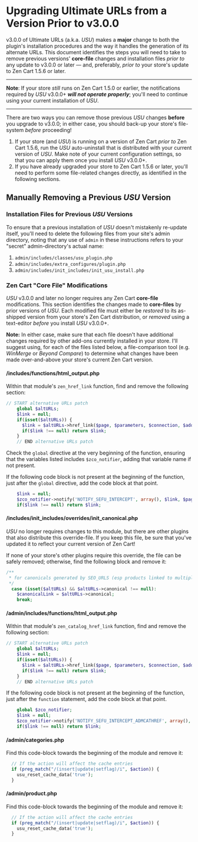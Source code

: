 # Upgrading Ultimate URLs from a Version Prior to v3.0.0

v3.0.0 of Ultimate URLs (a.k.a. _USU_) makes a **major** change to both the plugin's installation procedures and the way it handles the generation of its alternate URLs.  This document identifies the steps you will need to take to remove previous versions' **core-file** changes and installation files _prior to_ any update to v3.0.0 or later &mdash; and, preferably, _prior to_ your store's update to Zen Cart 1.5.6 or later.

-----------

**Note**: If your store _still_ runs on Zen Cart 1.5.0 or earlier, the notifications required by _USU_ v3.0.0+ _**will not operate properly**_; you'll need to continue using your current installation of _USU_.

----------

There are two ways you can remove those previous _USU_ changes **before** you upgrade to v3.0.0; in either case, you should back-up your store's file-system _before_ proceeding!


1.  If your store (and _USU_) is running on a version of Zen Cart _prior to_ Zen Cart 1.5.6, run the _USU_ auto-uninstall that is distributed with your current version of _USU_.  Make note of your current configuration settings, so that you can apply them once you install _USU_ v3.0.0+.
2.  If you have already upgraded your store to Zen Cart 1.5.6 or later, you'll need to perform some file-related changes directly, as identified in the following sections.

## Manually Removing a Previous _USU_ Version

### Installation Files for Previous _USU_ Versions

To ensure that a previous installation of _USU_ doesn't mistakenly re-update itself, you'll need to delete the following files from your site's admin directory, noting that any use of `admin` in these instructions refers to your "secret" admin-directory's actual name:

1. `admin/includes/classes/usu_plugin.php`
1. `admin/includes/extra_configures/plugin.php`
1. `admin/includes/init_includes/init_usu_install.php`

### Zen Cart "Core File" Modifications

_USU_ v3.0.0 and later no longer requires any Zen Cart **core-file** modifications.  This section identifies the changes made to **core-files** by prior versions of _USU_.  Each modified file must either be _restored_ to its as-shipped version from your store's Zen Cart distribution, or _removed_ using a text-editor _before_ you install _USU_ v3.0.0+.

**Note:** In either case, make sure that each file doesn't have additional changes required by other add-ons currently installed in your store.  I'll suggest using, for each of the files listed below, a file-comparison tool (e.g. _WinMerge_ or _Beyond Compare_) to determine what changes have been made over-and-above your store's current Zen Cart version.

#### /includes/functions/html_output.php

Within that module's `zen_href_link` function, find and remove the following section:

```php
// START alternative URLs patch
    global $altURLs;
	$link = null;
    if(isset($altURLs)) {
      $link = $altURLs->href_link($page, $parameters, $connection, $add_session_id, $static, $use_dir_ws_catalog);
      if($link !== null) return $link;
    }
    // END alternative URLs patch
```

Check the `global` directive at the very beginning of the function, ensuring that the variables listed includes `$zco_notifier`, adding that variable name if not present.


If the following code block is not present at the beginning of the function, just after the `global` directive, add the code block at that point.

```php
    $link = null;
    $zco_notifier->notify('NOTIFY_SEFU_INTERCEPT', array(), $link, $page, $parameters, $connection, $add_session_id, $static, $use_dir_ws_catalog);
    if($link !== null) return $link;
``` 

#### /includes/init_includes/overrides/init_canonical.php

_USU_ no longer requires changes to this module, but there are other plugins that also distribute this override-file.  If you keep this file, be sure that you've updated it to reflect your current version of Zen Cart!

If none of your store's other plugins require this override, the file can be safely removed; otherwise, find the following block and remove it:

```php
/**
 * for canonicals generated by SEO_URLS (esp products linked to multiple categories):
 */
  case (isset($altURLs) && $altURLs->canonical !== null):
  	$canonicalLink = $altURLs->canonical;
    break;
```

#### /admin/includes/functions/html_output.php

Within that module's `zen_catalog_href_link` function, find and remove the following section:

```php
// START alternative URLs patch
    global $altURLs;
	$link = null;
    if(isset($altURLs)) {
      $link = $altURLs->href_link($page, $parameters, $connection, $add_session_id, $static, $use_dir_ws_catalog);
      if($link !== null) return $link;
    }
    // END alternative URLs patch
```

If the following code block is not present at the beginning of the function, just after the `function` statement, add the code block at that point.

```php
    global $zco_notifier;
    $link = null;
    $zco_notifier->notify('NOTIFY_SEFU_INTERCEPT_ADMCATHREF', array(), $link, $page, $parameters, $connection);
    if($link !== null) return $link;
```

#### /admin/categories.php

Find this code-block towards the beginning of the module and remove it:

```php
  // If the action will affect the cache entries
  if (preg_match("/(insert|update|setflag)/i", $action)) {
    usu_reset_cache_data('true');
  }
```


#### /admin/product.php

Find this code-block towards the beginning of the module and remove it:

```php
  // If the action will affect the cache entries
  if (preg_match("/(insert|update|setflag)/i", $action)) {
    usu_reset_cache_data('true');
  }
```